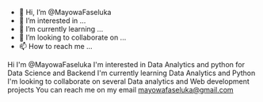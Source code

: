 - 👋 Hi, I’m @MayowaFaseluka
- 👀 I’m interested in ...
- 🌱 I’m currently learning ...
- 💞️ I’m looking to collaborate on ...
- 📫 How to reach me ...

<!---
MayowaFaseluka/MayowaFaseluka is a ✨ special ✨ repository because its `README.md` (this file) appears on your GitHub profile.
You can click the Preview link to take a look at your changes.
--->
Hi I'm @MayowaFaseluka
I'm interested in Data Analytics and python for Data Science and Backend 
I'm currently learning Data Analytics and Python 
I'm looking to collaborate on several Data analytics and Web development projects 
You can reach me on my email mayowafaseluka@gmail.com 

